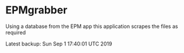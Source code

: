 # EPMgrabber
Using a database from the EPM app this application scrapes the files as required


Latest backup: Sun Sep 1 17:40:01 UTC 2019
